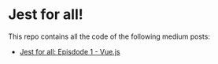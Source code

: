 # Jest for all!

This repo contains all the code of the following medium posts:

* [Jest for all: Episdode 1 - Vue.js](https://t.co/3m8QjvoDC6)

